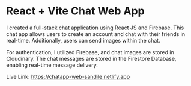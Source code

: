 # React + Vite Chat Web App

I created a full-stack chat application using React JS and Firebase. This chat app allows users to create an account and chat with their friends in real-time. Additionally, users can send images within the chat.

For authentication, I utilized Firebase, and chat images are stored in Cloudinary. The chat messages are stored in the Firestore Database, enabling real-time message delivery.

Live Link: 
https://chatapp-web-sandile.netlify.app

